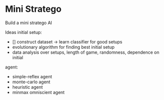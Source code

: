 # Mini Stratego
Build a mini stratego AI

Ideas
initial setup:
- [] construct dataset -> learn classifier for good setups
- evolutionary algorithm for finding best initial setup
- data analysis over setups, length of game, randomness, dependence on initial

agent:
- simple-reflex agent
- monte-carlo agent
- heuristic agent
- minmax omniscient agent
